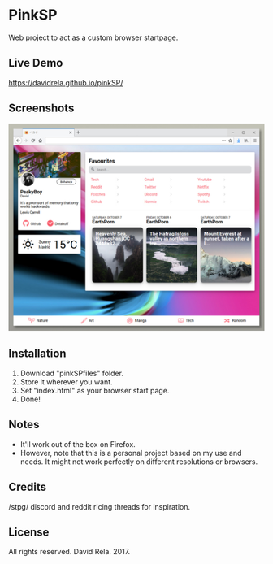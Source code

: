 # PinkSP
Web project to act as a custom browser startpage.

## Live Demo
https://davidrela.github.io/pinkSP/

## Screenshots
![pinkSP Screenshot](/pinkSPfiles/Screenshot.jpg?raw=true "")

## Installation
1. Download "pinkSPfiles" folder.
2. Store it wherever you want.
3. Set "index.html" as your browser start page.
4. Done!

## Notes
- It'll work out of the box on Firefox.
- However, note that this is a personal project based on my use and needs. It might not work perfectly on different resolutions or browsers.

## Credits
/stpg/ discord and reddit ricing threads for inspiration.

## License
All rights reserved. David Rela. 2017.
